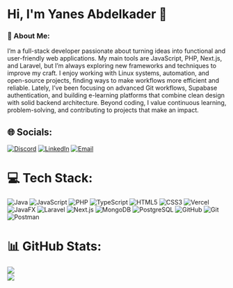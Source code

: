 # Hi, I'm Yanes Abdelkader 👋

### 💫 About Me:
I’m a full-stack developer passionate about turning ideas into functional and user-friendly web applications. My main tools are JavaScript, PHP, Next.js, and Laravel, but I’m always exploring new frameworks and techniques to improve my craft. I enjoy working with Linux systems, automation, and open-source projects, finding ways to make workflows more efficient and reliable. Lately, I’ve been focusing on advanced Git workflows, Supabase authentication, and building e-learning platforms that combine clean design with solid backend architecture. Beyond coding, I value continuous learning, problem-solving, and contributing to projects that make an impact.


## 🌐 Socials:

[![Discord](https://img.shields.io/badge/Discord-%237289DA.svg?logo=discord&logoColor=white)](https://discord.gg/.kadery) 
[![LinkedIn](https://img.shields.io/badge/LinkedIn-%230077B5.svg?logo=linkedin&logoColor=white)](https://www.linkedin.com/in/yanesabdelkader/) 
[![Email](https://img.shields.io/badge/Email-D14836?logo=gmail&logoColor=white)](mailto:kaderyanes96@gmail.com)


# 💻 Tech Stack:

![Java](https://img.shields.io/badge/Java-%23ED8B00.svg?style=for-the-badge&logo=openjdk&logoColor=white) 
![JavaScript](https://img.shields.io/badge/JavaScript-%23323330.svg?style=for-the-badge&logo=javascript&logoColor=%23F7DF1E) 
![PHP](https://img.shields.io/badge/PHP-%23777BB4.svg?style=for-the-badge&logo=php&logoColor=white) 
![TypeScript](https://img.shields.io/badge/TypeScript-%23007ACC.svg?style=for-the-badge&logo=typescript&logoColor=white) 
![HTML5](https://img.shields.io/badge/HTML5-%23E34F26.svg?style=for-the-badge&logo=html5&logoColor=white) 
![CSS3](https://img.shields.io/badge/CSS3-%231572B6.svg?style=for-the-badge&logo=css3&logoColor=white) 
![Vercel](https://img.shields.io/badge/Vercel-%23000000.svg?style=for-the-badge&logo=vercel&logoColor=white) 
![JavaFX](https://img.shields.io/badge/JavaFX-%23FF0000.svg?style=for-the-badge&logo=javafx&logoColor=white) 
![Laravel](https://img.shields.io/badge/Laravel-%23FF2D20.svg?style=for-the-badge&logo=laravel&logoColor=white) 
![Next.js](https://img.shields.io/badge/Next.js-black?style=for-the-badge&logo=next.js&logoColor=white) 
![MongoDB](https://img.shields.io/badge/MongoDB-%234EA94B.svg?style=for-the-badge&logo=mongodb&logoColor=white) 
![PostgreSQL](https://img.shields.io/badge/PostgreSQL-%23316192.svg?style=for-the-badge&logo=postgresql&logoColor=white) 
![GitHub](https://img.shields.io/badge/GitHub-%23121011.svg?style=for-the-badge&logo=github&logoColor=white) 
![Git](https://img.shields.io/badge/Git-%23F05033.svg?style=for-the-badge&logo=git&logoColor=white) 
![Postman](https://img.shields.io/badge/Postman-FF6C37?style=for-the-badge&logo=postman&logoColor=white)

# 📊 GitHub Stats:
![](https://nirzak-streak-stats.vercel.app/?user=YanesAbdelkader&theme=dark&hide_border=false)<br/>
![](https://github-readme-stats.vercel.app/api/top-langs/?username=YanesAbdelkader&theme=dark&hide_border=false&include_all_commits=false&count_private=true&layout=compact)

<!-- Proudly created with GPRM ( https://gprm.itsvg.in ) -->
